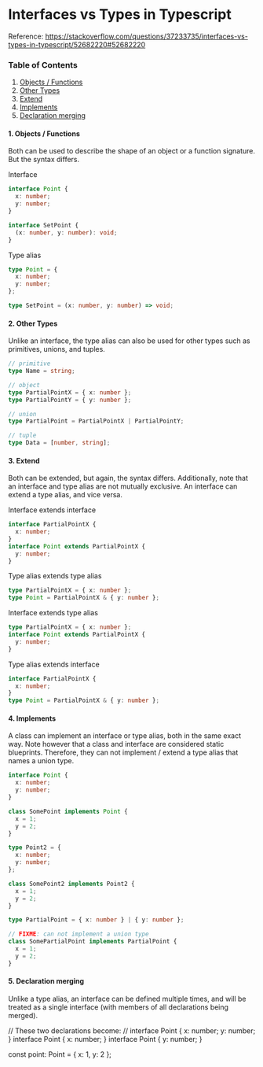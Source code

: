 # Interfaces vs Types in Typescript

Reference: https://stackoverflow.com/questions/37233735/interfaces-vs-types-in-typescript/52682220#52682220

### Table of Contents

1. [Objects / Functions](#object-functions)
2. [Other Types](#other-types)
3. [Extend](#extend)
4. [Implements](#implements)
5. [Declaration merging](#declaration-merging)

<a name="objects-functions"></a>

#### 1. Objects / Functions

Both can be used to describe the shape of an object or a function signature. But the syntax differs.

Interface

```ts
interface Point {
  x: number;
  y: number;
}

interface SetPoint {
  (x: number, y: number): void;
}
```

Type alias

```ts
type Point = {
  x: number;
  y: number;
};

type SetPoint = (x: number, y: number) => void;
```

<a name="other-types"></a>

#### 2. Other Types

Unlike an interface, the type alias can also be used for other types such as primitives, unions, and tuples.

```ts
// primitive
type Name = string;

// object
type PartialPointX = { x: number };
type PartialPointY = { y: number };

// union
type PartialPoint = PartialPointX | PartialPointY;

// tuple
type Data = [number, string];
```

<a name="extend"></a>

#### 3. Extend

Both can be extended, but again, the syntax differs. Additionally, note that an interface and type alias are not mutually exclusive. An interface can extend a type alias, and vice versa.

Interface extends interface

```ts
interface PartialPointX {
  x: number;
}
interface Point extends PartialPointX {
  y: number;
}
```

Type alias extends type alias

```ts
type PartialPointX = { x: number };
type Point = PartialPointX & { y: number };
```

Interface extends type alias

```ts
type PartialPointX = { x: number };
interface Point extends PartialPointX {
  y: number;
}
```

Type alias extends interface

```ts
interface PartialPointX {
  x: number;
}
type Point = PartialPointX & { y: number };
```

<a name="implements"></a>

#### 4. Implements

A class can implement an interface or type alias, both in the same exact way. Note however that a class and interface are considered static blueprints. Therefore, they can not implement / extend a type alias that names a union type.

```ts
interface Point {
  x: number;
  y: number;
}

class SomePoint implements Point {
  x = 1;
  y = 2;
}

type Point2 = {
  x: number;
  y: number;
};

class SomePoint2 implements Point2 {
  x = 1;
  y = 2;
}

type PartialPoint = { x: number } | { y: number };

// FIXME: can not implement a union type
class SomePartialPoint implements PartialPoint {
  x = 1;
  y = 2;
}
```

<a name="declaration-merging"></a>

#### 5. Declaration merging

Unlike a type alias, an interface can be defined multiple times, and will be treated as a single interface (with members of all declarations being merged).

// These two declarations become:
// interface Point { x: number; y: number; }
interface Point { x: number; }
interface Point { y: number; }

const point: Point = { x: 1, y: 2 };
